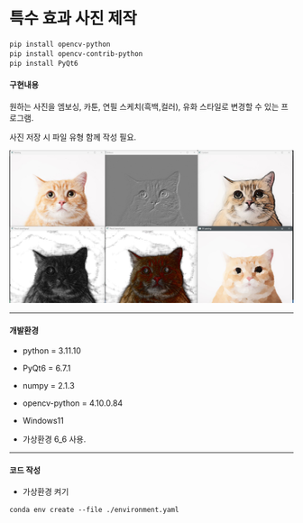 # 특수 효과 사진 제작

``` bash
pip install opencv-python
pip install opencv-contrib-python
pip install PyQt6
```

#### 구현내용

원하는 사진을 엠보싱, 카툰, 연필 스케치(흑백,컬러), 유화 스타일로 변경할 수 있는 프로그램.

사진 저장 시 파일 유형 함께 작성 필요.


![예시 이미지](https://github.com/phjjjjj/computer_vision/blob/main/6_6/example.jpg)

---

#### 개발환경

- python = 3.11.10

- PyQt6 = 6.7.1

- numpy = 2.1.3

- opencv-python = 4.10.0.84

- Windows11

- 가상환경 6_6 사용.

---

#### 코드 작성

- 가상환경 켜기

```
conda env create --file ./environment.yaml
```
